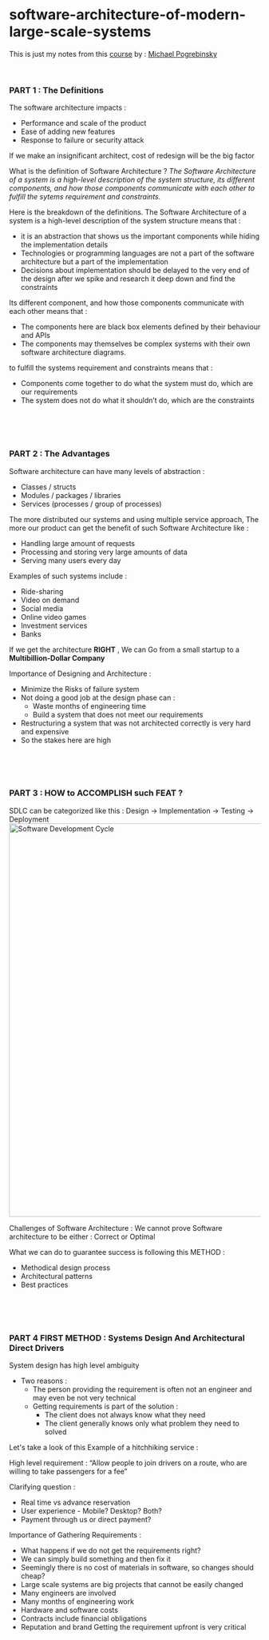 # software-architecture-of-modern-large-scale-systems
This is just my notes from this [course](https://www.udemy.com/course/software-architecture-design-of-modern-large-scale-systems/) by : [Michael Pogrebinsky](https://www.linkedin.com/in/michaelpog/)

<br>

### **PART 1 : The Definitions**

The software architecture impacts :
- Performance and scale of the product
- Ease of adding new features
- Response to failure or security attack

If we make an insignificant architect, cost of redesign will be the big factor

What is the definition of Software Architecture ?
_The Software Architecture of a system is a high-level description of the system structure, its different components, and how those components communicate with each other to fulfill the sytems requirement and constraints._

Here is the breakdown of the definitions.
The Software Architecture of a system is a high-level description of the system structure means that :
- it is an abstraction that shows us the important components while hiding the implementation details
- Technologies or programming languages are not a part of the software architecture but a part of the implementation
- Decisions about implementation should be delayed to the very end of the design after we spike and research it deep down and find the constraints

Its different component, and how those components communicate with each other means that :
- The components here are black box elements defined by their behaviour and APIs
- The components may themselves be complex systems with their own software architecture diagrams.

to fulfill the systems requirement and constraints means that :
- Components come together to do what the system must do, which are our requirements
- The system does not do what it shouldn’t do, which are the constraints

<br>
<br>
<br>

### **PART 2 : The Advantages**


Software architecture can have many levels of abstraction :
- Classes / structs
- Modules / packages / libraries
- Services (processes / group of processes)

The more distributed our systems and using multiple service approach, The more our product can get the benefit of such Software Architecture like :
- Handling large amount of requests 
- Processing and storing very large amounts of data 
- Serving many users every day

Examples of such systems include :
- Ride-sharing
- Video on demand
- Social media
- Online video games
- Investment services
- Banks

If we get the architecture **RIGHT** , We can Go from a small startup to a **Multibillion-Dollar Company**

Importance of Designing and Architecture : 
- Minimize the Risks of failure system
- Not doing a good job at the design phase can :
    - Waste months of engineering time
    - Build a system that does not meet our requirements
- Restructuring a system that was not architected correctly is very hard and expensive
- So the stakes here are high

<br>
<br>
<br>

### **PART 3 : HOW to ACCOMPLISH such FEAT ?**
SDLC can be categorized like this :
Design -> Implementation -> Testing -> Deployment
<img width="786" alt="Software Development Cycle" src="https://user-images.githubusercontent.com/42309563/154976070-896c9e7e-bdd6-4020-b663-dde493112c82.png">

Challenges of Software Architecture :
We cannot prove Software architecture to be either : Correct or Optimal

What we can do to guarantee success is following this METHOD :
- Methodical design process
- Architectural patterns
- Best practices

<br>
<br>
<br>

### **PART 4 FIRST METHOD : Systems Design And Architectural Direct Drivers**

System design has high level ambiguity
- Two reasons :
  - The person providing the requirement is often not an engineer and may even be not very technical
  - Getting requirements is part of the solution :
    - The client does not always know what they need
    - The client generally knows only what problem they need to solved


Let's take a look of this Example of a hitchhiking service :

High level requirement : “Allow people to join drivers on a route, who are willing to take passengers for a fee”

Clarifying question :
- Real time vs advance reservation
- User experience - Mobile? Desktop? Both?
- Payment through us or direct payment?

Importance of Gathering Requirements :
- What happens if we do not get the requirements right?
- We can simply build something and then fix it
- Seemingly there is no cost of materials in software, so changes should cheap?
- Large scale systems are big projects that cannot be easily changed
- Many engineers are involved
- Many months of engineering work
- Hardware and software costs
- Contracts include financial obligations
- Reputation and brand
  Getting the requirement upfront is very critical
